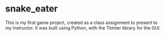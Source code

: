 # snake_eater
This is my first game project, created as a class assignment to present to my instructor.   It was built using Python, with the Tkinter library for the GUI.
